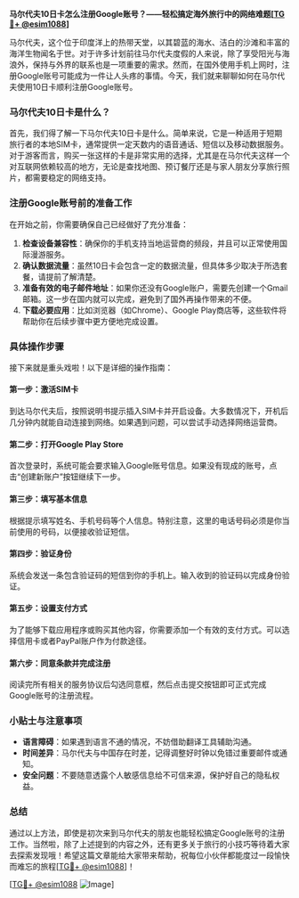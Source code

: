 **马尔代夫10日卡怎么注册Google账号？——轻松搞定海外旅行中的网络难题[[TG💪+ @esim1088](https://t.me/s/esim1088)]**

马尔代夫，这个位于印度洋上的热带天堂，以其碧蓝的海水、洁白的沙滩和丰富的海洋生物闻名于世。对于许多计划前往马尔代夫度假的人来说，除了享受阳光与海浪外，保持与外界的联系也是一项重要的需求。然而，在国外使用手机上网时，注册Google账号可能成为一件让人头疼的事情。今天，我们就来聊聊如何在马尔代夫使用10日卡顺利注册Google账号。

### 马尔代夫10日卡是什么？

首先，我们得了解一下马尔代夫10日卡是什么。简单来说，它是一种适用于短期旅行者的本地SIM卡，通常提供一定天数内的语音通话、短信以及移动数据服务。对于游客而言，购买一张这样的卡是非常实用的选择，尤其是在马尔代夫这样一个对互联网依赖较高的地方，无论是查找地图、预订餐厅还是与家人朋友分享旅行照片，都需要稳定的网络支持。

### 注册Google账号前的准备工作

在开始之前，你需要确保自己已经做好了充分准备：

1. **检查设备兼容性**：确保你的手机支持当地运营商的频段，并且可以正常使用国际漫游服务。
2. **确认数据流量**：虽然10日卡会包含一定的数据流量，但具体多少取决于所选套餐，请提前了解清楚。
3. **准备有效的电子邮件地址**：如果你还没有Google账户，需要先创建一个Gmail邮箱。这一步在国内就可以完成，避免到了国外再操作带来的不便。
4. **下载必要应用**：比如浏览器（如Chrome）、Google Play商店等，这些软件将帮助你在后续步骤中更方便地完成设置。

### 具体操作步骤

接下来就是重头戏啦！以下是详细的操作指南：

#### 第一步：激活SIM卡
到达马尔代夫后，按照说明书提示插入SIM卡并开启设备。大多数情况下，开机后几分钟内就能自动连接到网络。如果遇到问题，可以尝试手动选择网络运营商。

#### 第二步：打开Google Play Store
首次登录时，系统可能会要求输入Google账号信息。如果没有现成的账号，点击“创建新账户”按钮继续下一步。

#### 第三步：填写基本信息
根据提示填写姓名、手机号码等个人信息。特别注意，这里的电话号码必须是你当前使用的号码，以便接收验证短信。

#### 第四步：验证身份
系统会发送一条包含验证码的短信到你的手机上。输入收到的验证码以完成身份验证。

#### 第五步：设置支付方式
为了能够下载应用程序或购买其他内容，你需要添加一个有效的支付方式。可以选择信用卡或者PayPal账户作为付款途径。

#### 第六步：同意条款并完成注册
阅读完所有相关的服务协议后勾选同意框，然后点击提交按钮即可正式完成Google账号的注册流程。

### 小贴士与注意事项

- **语言障碍**：如果遇到语言不通的情况，不妨借助翻译工具辅助沟通。
- **时间差异**：马尔代夫与中国存在时差，记得调整好时钟以免错过重要邮件或通知。
- **安全问题**：不要随意透露个人敏感信息给不可信来源，保护好自己的隐私权益。

### 总结

通过以上方法，即使是初次来到马尔代夫的朋友也能轻松搞定Google账号的注册工作。当然啦，除了上述提到的内容之外，还有更多关于旅行的小技巧等待着大家去探索发现哦！希望这篇文章能给大家带来帮助，祝每位小伙伴都能度过一段愉快而难忘的旅程[[TG💪+ @esim1088](https://t.me/s/esim1088)]！

[[TG💪+ @esim1088](https://t.me/s/esim1088) ![Image](https://i.postimg.cc/4NQfJmqS/Snipaste-2025-05-13-00-14-12.png)]